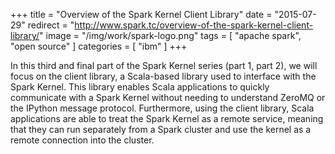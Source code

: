 +++
title = "Overview of the Spark Kernel Client Library"
date = "2015-07-29"
redirect = "http://www.spark.tc/overview-of-the-spark-kernel-client-library/"
image = "/img/work/spark-logo.png"
tags = [ "apache spark", "open source" ]
categories = [ "ibm" ]
+++

In this third and final part of the Spark Kernel series (part 1, part 2), we
will focus on the client library, a Scala-based library used to interface with
the Spark Kernel. This library enables Scala applications to quickly
communicate with a Spark Kernel without needing to understand ZeroMQ or the
IPython message protocol. Furthermore, using the client library, Scala
applications are able to treat the Spark Kernel as a remote service, meaning
that they can run separately from a Spark cluster and use the kernel as a
remote connection into the cluster.

